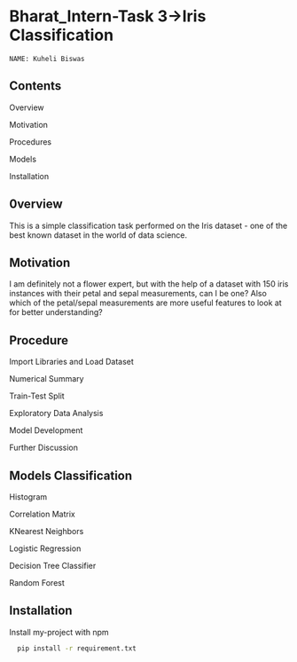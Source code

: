 
#  Bharat_Intern-Task 3->Iris Classification
    NAME: Kuheli Biswas



## Contents
Overview

Motivation

Procedures

Models

Installation
## 0verview
This is a simple classification task performed on the Iris dataset - one of the best known dataset in the world of data science.
## Motivation
I am definitely not a flower expert, but with the help of a dataset with 150 iris instances with their petal and sepal measurements, can I be one? Also which of the petal/sepal measurements are more useful features to look at for better understanding?

## Procedure
Import Libraries and Load Dataset

Numerical Summary 

Train-Test Split 

Exploratory Data Analysis 

Model Development 

Further Discussion


## Models Classification 
Histogram

Correlation Matrix

KNearest Neighbors 

Logistic Regression 

Decision Tree Classifier 

Random Forest
## Installation

Install my-project with npm

```bash
  pip install -r requirement.txt
```
    